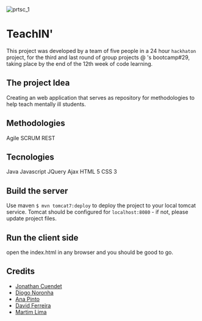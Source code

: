 ![prtsc_1](master/client/img/logo.png?raw=true "logo")

# TeachIN'
This project was developed by a team of five people in a 24 hour `hackhaton` project, for the third and last round of group projects @ <Academia de Codigo_>'s bootcamp#29, taking place by the end of the 12th week of code learning.

## The project Idea
Creating an web application that serves as repository for methodologies to help teach mentally ill students.


## Methodologies
Agile
SCRUM
REST

## Tecnologies
Java
Javascript
JQuery
Ajax
HTML 5
CSS 3

## Build the server
Use maven `$ mvn tomcat7:deploy` to deploy the project to your local tomcat service.
Tomcat should be configured for `localhost:8080` - if not, please update project files.

## Run the client side
open the index.html in any browser and you should be good to go.

## Credits
- [Jonathan Cuendet](https://github.com/JOCuendet)
- [Diogo Noronha](https://github.com/dkn157)
- [Ana Pinto](https://github.com/AnaCastanheira)
- [David Ferreira](https://github.com/Davidrsferreira)
- [Martim Lima](https://gitlab.com/mdLima0)
